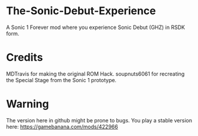 # The-Sonic-Debut-Experience
A Sonic 1 Forever mod where you experience Sonic Debut (GHZ) in RSDK form.

# Credits
MDTravis for making the original ROM Hack. soupnuts6061 for recreating the Special Stage from the Sonic 1 prototype.

# Warning
The version here in github might be prone to bugs. You play a stable version here:
https://gamebanana.com/mods/422966
